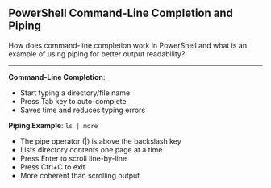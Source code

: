 ## PowerShell Command-Line Completion and Piping

How does command-line completion work in PowerShell and what is an example of using piping for better output readability?

---

**Command-Line Completion**:
- Start typing a directory/file name
- Press Tab key to auto-complete
- Saves time and reduces typing errors

**Piping Example**:
`ls | more`
- The pipe operator (|) is above the backslash key
- Lists directory contents one page at a time
- Press Enter to scroll line-by-line
- Press Ctrl+C to exit
- More coherent than scrolling output

